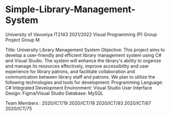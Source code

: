 # Simple-Library-Management-System
University of Vavuniya
IT2143 2021/2022 Visual Programming (P)
Group Project
Group M

Title: University Library Management System
Objective: This project aims to develop a user-friendly and efficient library management system using C# and Visual Studio. The system will enhance the library's ability
            to organize and manage its resources effectively, improve accessibility and user experience for library patrons, and facilitate collaboration and communication
            between library staff and patrons.
We plan to utilize the following technologies and tools for development:
    Programming Language: C#
    Integrated Development Environment: Visual Studio
    User Interface Design: Figma/Visual Studio
    Database: MySQL

Team Members :
    2020/ICT/19
    2020/ICT/18
    2020/ICT/93
    2020/ICT/67
    2020/ICT/75
